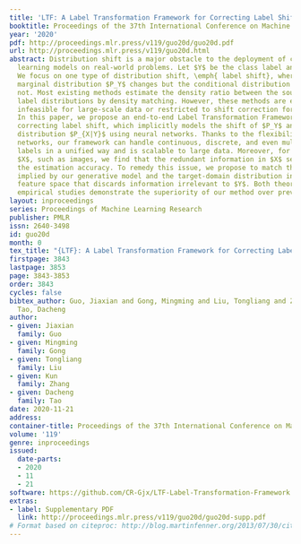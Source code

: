 ```yaml
---
title: 'LTF: A Label Transformation Framework for Correcting Label Shift'
booktitle: Proceedings of the 37th International Conference on Machine Learning
year: '2020'
pdf: http://proceedings.mlr.press/v119/guo20d/guo20d.pdf
url: http://proceedings.mlr.press/v119/guo20d.html
abstract: Distribution shift is a major obstacle to the deployment of current deep
  learning models on real-world problems. Let $Y$ be the class label and $X$ the features.
  We focus on one type of distribution shift, \emph{ label shift}, where the label
  marginal distribution $P_Y$ changes but the conditional distribution $P_{X|Y}$ does
  not. Most existing methods estimate the density ratio between the source- and target-domain
  label distributions by density matching. However, these methods are either computationally
  infeasible for large-scale data or restricted to shift correction for discrete labels.
  In this paper, we propose an end-to-end Label Transformation Framework (LTF) for
  correcting label shift, which implicitly models the shift of $P_Y$ and the conditional
  distribution $P_{X|Y}$ using neural networks. Thanks to the flexibility of deep
  networks, our framework can handle continuous, discrete, and even multi-dimensional
  labels in a unified way and is scalable to large data. Moreover, for high dimensional
  $X$, such as images, we find that the redundant information in $X$ severely degrades
  the estimation accuracy. To remedy this issue, we propose to match the distribution
  implied by our generative model and the target-domain distribution in a low-dimensional
  feature space that discards information irrelevant to $Y$. Both theoretical and
  empirical studies demonstrate the superiority of our method over previous approaches.
layout: inproceedings
series: Proceedings of Machine Learning Research
publisher: PMLR
issn: 2640-3498
id: guo20d
month: 0
tex_title: "{LTF}: A Label Transformation Framework for Correcting Label Shift"
firstpage: 3843
lastpage: 3853
page: 3843-3853
order: 3843
cycles: false
bibtex_author: Guo, Jiaxian and Gong, Mingming and Liu, Tongliang and Zhang, Kun and
  Tao, Dacheng
author:
- given: Jiaxian
  family: Guo
- given: Mingming
  family: Gong
- given: Tongliang
  family: Liu
- given: Kun
  family: Zhang
- given: Dacheng
  family: Tao
date: 2020-11-21
address: 
container-title: Proceedings of the 37th International Conference on Machine Learning
volume: '119'
genre: inproceedings
issued:
  date-parts:
  - 2020
  - 11
  - 21
software: https://github.com/CR-Gjx/LTF-Label-Transformation-Framework
extras:
- label: Supplementary PDF
  link: http://proceedings.mlr.press/v119/guo20d/guo20d-supp.pdf
# Format based on citeproc: http://blog.martinfenner.org/2013/07/30/citeproc-yaml-for-bibliographies/
---
```

